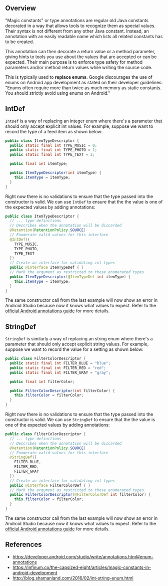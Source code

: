 ## Overview

"Magic constants" or type annotations are regular old Java constants decorated in a way that allows tools to recognize them as special values. Their syntax is not different from any other Java constant. Instead, an annotation with an easily readable name which lists all related constants has to be created. 

This annotation can then decorate a return value or a method parameter, giving hints to tools you use about the values that are accepted or can be expected. Their main purpose is to enforce type safety for method parameters and/or method return values while writing the source code.

This is typically used to **replace enums**. Google discourages the use of enums on Android app development as stated on their developer guidelines: "Enums often require more than twice as much memory as static constants. You should strictly avoid using enums on Android."

## IntDef

`IntDef` is a way of replacing an integer enum where there's a parameter that should only accept explicit int values. For example, suppose we want to record the type of a feed item as shown below:

```java
public class ItemTypeDescriptor {
  public static final int TYPE_MUSIC = 0;
  public static final int TYPE_PHOTO = 1;
  public static final int TYPE_TEXT = 2;

  public final int itemType;

  public ItemTypeDescriptor(int itemType) {
    this.itemType = itemType;
  }
}
```

Right now there is no validations to ensure that the type passed into the constructor is valid. We can use `IntDef` to ensure that the the value is one of the expected values by adding annotations:

```java
public class ItemTypeDescriptor {
  // ... type definitions
  // Describes when the annotation will be discarded
  @Retention(RetentionPolicy.SOURCE)
  // Enumerate valid values for this interface
  @IntDef({
    TYPE_MUSIC,
    TYPE_PHOTO,
    TYPE_TEXT
  })
  // Create an interface for validating int types
  public @interface ItemTypeDef { }
  // Mark the argument as restricted to these enumerated types
  public ItemTypeDescriptor(@ItemTypeDef int itemType) {
    this.itemType = itemType;
  }
}
```

The same constructor call from the last example will now show an error in Android Studio because now it knows what values to expect. Refer to the [official Android annotations guide](https://developer.android.com/studio/write/annotations.html#enum-annotations) for more details.

## StringDef

`StringDef` is similarly a way of replacing an string enum where there's a parameter that should only accept explicit string values. For example, suppose we want to record the value for a setting as shown below:

```java
public class FilterColorDescriptor {
  public static final int FILTER_BLUE = "blue";
  public static final int FILTER_RED = "red";
  public static final int FILTER_GRAY = "gray";

  public final int filterColor;

  public FilterColorDescriptor(int filterColor) {
    this.filterColor = filterColor;
  }
}
```

Right now there is no validations to ensure that the type passed into the constructor is valid. We can use `StringDef` to ensure that the the value is one of the expected values by adding annotations:

```java
public class FilterColorDescriptor {
  // ... type definitions
  // Describes when the annotation will be discarded
  @Retention(RetentionPolicy.SOURCE)
  // Enumerate valid values for this interface
  @StringDef({
    FILTER_BLUE,
    FILTER_RED,
    FILTER_GRAY
  })
  // Create an interface for validating int types
  public @interface FilterColorDef { }
  // Mark the argument as restricted to these enumerated types
  public FilterColorDescriptor(@FilterColorDef int filterColor) {
    this.filterColor = filterColor;
  }
}
```

The same constructor call from the last example will now show an error in Android Studio because now it knows what values to expect. Refer to the [official Android annotations guide](https://developer.android.com/studio/write/annotations.html#enum-annotations) for more details.

## References

* <https://developer.android.com/studio/write/annotations.html#enum-annotations>
* <https://infinum.co/the-capsized-eight/articles/magic-constants-in-android-development>
* <http://blog.shamanland.com/2016/02/int-string-enum.html>